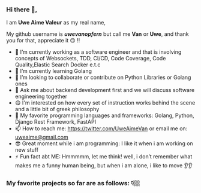 ### Hi there 👋, 

I am **Uwe Aime Valeur** as my real name, 

My github username is **_uwevanopfern_** but call me **Van** or **Uwe**, and thank you for that, appreciate it 🙃 !!

- 🔭 I’m currently working as a software engineer and that is involving concepts of Websockets, TDD, CI/CD, Code Coverage, Code Quality,Elastic Search Docker e.t.c
- 🌱 I’m currently learning Golang
- 👯 I’m looking to collaborate or contribute on Python Libraries or Golang ones
- 💬 Ask me about backend development first and we will discuss software engineering together
- 😋 I'm interested on how every set of instruction works behind the scene and a little bit of greek philosophy
- 🖤 My favorite programming languages and frameworks: Golang, Python, Django Rest Framework, FastAPI
- 📫 How to reach me: https://twitter.com/UweAimeVan or email me on: uweaime@gmail.com
- 😎 Great moment while i am programming: I like it when i am working on new stuff
- ⚡ Fun fact abt ME: Hmmmmm, let me think! well, i don’t remember what makes me a funny human being, but when i am alone, i like to move 👂👂


### My favorite projects so far are as follows: 👇🏼
